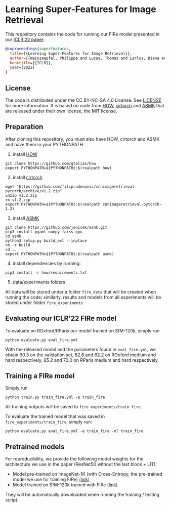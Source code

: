 # Learning Super-Features for Image Retrieval


This repository contains the code for running our FIRe model presented in our [ICLR'22 paper](https://openreview.net/pdf?id=wogsFPHwftY):

```bibtex
@inproceedings{superfeatures,
  title={{Learning Super-Features for Image Retrieval}},
  author={{Weinzaepfel, Philippe and Lucas, Thomas and Larlus, Diane and Kalantidis, Yannis}},
  booktitle={{ICLR}},
  year={2022}
}
```

## License

The code is distributed under the CC BY-NC-SA 4.0 License. See [LICENSE](LICENSE) for more information.
It is based on code from [HOW](https://github.com/gtolias/how), [cirtorch](https://github.com/filipradenovic/cnnimageretrieval-pytorch/) and [ASMK](https://github.com/jenicek/asmk) that are released under their own license, the MIT license.

## Preparation

After cloning this repository, you must also have HOW, cirtorch and ASMK and have them in your PYTHONPATH.

1. install [HOW](https://github.com/gtolias/how)
```
git clone https://github.com/gtolias/how
export PYTHONPATH=${PYTHONPATH}:$(realpath how)
```

2. install [cirtorch](https://github.com/filipradenovic/cnnimageretrieval-pytorch/)
```
wget "https://github.com/filipradenovic/cnnimageretrieval-pytorch/archive/v1.2.zip"
unzip v1.2.zip
rm v1.2.zip
export PYTHONPATH=${PYTHONPATH}:$(realpath cnnimageretrieval-pytorch-1.2)
```

3. install [ASMK](https://github.com/jenicek/asmk)
```
git clone https://github.com/jenicek/asmk.git
pip3 install pyaml numpy faiss-gpu
cd asmk
python3 setup.py build_ext --inplace
rm -r build
cd ..
export PYTHONPATH=${PYTHONPATH}:$(realpath asmk)
```

4. install dependencies by running:
```
pip3 install -r how/requirements.txt
```

5. data/experiments folders

All data will be stored under a folder ``fire_data`` that will be created when running the code; similarly, results and models from all experiments will be stored under folder ``fire_experiments``

## Evaluating our ICLR'22 FIRe model

To evaluate on ROxford/RParis our model trained on SfM-120k, simply run
```
python evaluate.py eval_fire.yml
```

With the released model and the parameters found in ``eval_fire.yml``, we obtain 90.3 on the validation set, 82.6 and 62.2 on ROxford medium and hard respectively, 85.2 and 70.0 on RParis medium and hard respectively.


## Training a FIRe model 

Simply run
```
python train.py train_fire.yml -e train_fire
```
All training outputs will be saved to ``fire_experiments/train_fire``.

To evaluate the trained model that was saved in ``fire_experiments/train_fire``, simply run:
```
python evaluate.py eval_fire.yml -e train_fire -ml train_fire
```

## Pretrained models

For reproducibility, we provide the following model weights for the architecture we use in the paper (ResNet50 without the last block + LIT):
* Model pre-trained on ImageNet-1K (with Cross-Entropy, the pre-trained model we use for training FIRe) [(link)](http://download.europe.naverlabs.com/ComputerVision/FIRe/pretraining/fire_imagenet.pth)
* Model trained on SfM-120k trained with FIRe [(link)](http://download.europe.naverlabs.com/ComputerVision/FIRe/official/fire.pth)

They will be automatically downloaded when running the training / testing script.
